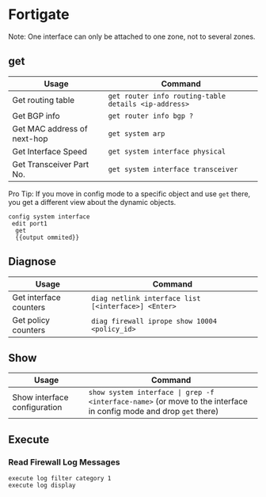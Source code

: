 # Fortigate

Note: One interface can only be attached to one zone, not to several zones.

## get

| Usage | Command | 
| ----- | ------- | 
| Get routing table | `get router info routing-table details <ip-address>` |
| Get BGP info | `get router info bgp ?` |
| Get MAC address of next-hop | `get system arp` |
| Get Interface Speed | `get system interface physical` |
| Get Transceiver Part No. | `get system interface transceiver` |

Pro Tip: If you move in config mode to a specific object and use `get` there, you get a different view about the dynamic objects.
```
config system interface
 edit port1
  get
  {{output ommited}}
```


## Diagnose

| Usage | Command | 
| ----- | ------- | 
| Get interface counters | `diag netlink interface list [<interface>] <Enter>` |
| Get policy counters | `diag firewall iprope show 10004 <policy_id>` |

## Show

| Usage | Command | 
| ----- | ------- | 
| Show interface configuration | `show system interface \| grep -f <interface-name>` (or move to the interface in config mode and drop `get` there) |

## Execute

### Read Firewall Log Messages

```
execute log filter category 1
execute log display
```

